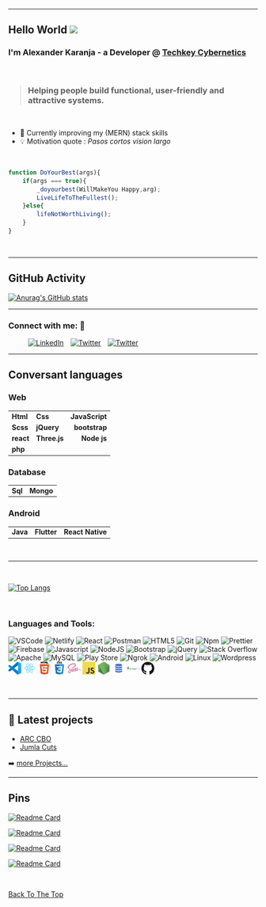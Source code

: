 <hr id="start"/>

## Hello World <img src="https://cdn.jsdelivr.net/gh/Th3Wall/assets-cdn/PersonalGithubReadme/HandGreet.gif" width="35px" />

### I'm **Alexander Karanja** - a Developer @ [Techkey Cybernetics](https://techkey.co.ke/)

<br/>

> ### Helping people build functional, user-friendly and attractive systems.

<br/>

- 🔭 Currently improving my (MERN) stack skills
- 💡 Motivation quote : _Pasos cortos vision largo_

<br/>

```javascript
function DoYourBest(args){
    if(args === true){
        _doyourbest(WillMakeYou Happy,arg);
        LiveLifeToTheFullest();
    }else{
        lifeNotWorthLiving();
    }
}
```

<br>
<hr/>

## GitHub Activity

<!--dark, radical, merko, gruvbox, tokyonight, onedark, cobalt, synthwave, highcontrast, dracula-->

[![Anurag's GitHub stats](https://github-readme-stats.vercel.app/api?username=aknjoroge&count_private=true&show_icons=true&theme=tokyonight)](https://github.com/aknjoroge)

---

### Connect with me: 💬

<p style="padding-left: 40px"  >
  <a target="_BLANk" href="https://www.linkedin.com/in/aknjoroge" target="_blank"><img width="30px" alt="LinkedIn"   src="https://image.flaticon.com/icons/png/512/174/174857.png" /></a> 
 <a target="_BLANk" style="margin: 10px" href="https://www.instagram.com/techkey_cybernetics/" target="_blank"><img width="30px" alt="Twitter" src="https://image.flaticon.com/icons/png/512/2111/2111463.png" /></a>
  <a target="_BLANk"   href="https://twitter.com/aknjoroge" target="_blank"><img  width="30px" alt="Twitter" src="https://image.flaticon.com/icons/png/512/145/145812.png" /></a>

</p>

<hr/>

## Conversant languages

### Web

|           |              |                |
| --------- | ------------ | -------------: |
| **Html**  | **Css**      | **JavaScript** |
| **Scss**  | **jQuery**   |  **bootstrap** |
| **react** | **Three.js** |    **Node js** |
| **php**   |              |                |

### Database

|         |           |
| ------- | --------- |
| **Sql** | **Mongo** |

### Android

|          |             |                  |
| -------- | ----------- | ---------------: |
| **Java** | **Flutter** | **React Native** |

<br/>
<hr/>
<br/>

[![Top Langs](https://github-readme-stats.vercel.app/api/top-langs/?username=aknjoroge&layout=compact)](https://github.com/aknjoroge)

<br />

### Languages and Tools:

<p>
  <img alt="VSCode" src="https://img.shields.io/badge/-Visual_Studio_Code-0078D4?style=flat-square&logo=visual%20studio%20code&logoColor=white" />
  <img alt="Netlify" src="https://img.shields.io/badge/-Netlify-00C7B7?style=flat-square&logo=netlify&logoColor=white" />
  <img alt="React" src="https://img.shields.io/badge/-React-45b8d8?style=flat-square&logo=react&logoColor=white" />
  <img alt="Postman" src="https://img.shields.io/badge/-Postman-FF6C37?style=flat-square&logo=postman&logoColor=white" />
  <img alt="HTML5" src="https://img.shields.io/badge/-HTML5-E34F26?style=flat-square&logo=html5&logoColor=white" />
  <img alt="Git" src="https://img.shields.io/badge/-Git-F05032?style=flat-square&logo=git&logoColor=white" />
  <img alt="Npm" src="https://img.shields.io/badge/-NPM-CB3837?style=flat-square&logo=npm&logoColor=white" />

  <img alt="Prettier" src="https://img.shields.io/badge/-Prettier-F7B93E?style=flat-square&logo=prettier&logoColor=white" />
  <img alt="Firebase" src="https://img.shields.io/badge/-Firebase-ffca28?style=flat-square&logo=firebase&logoColor=white" />
  <img alt="Javascript" src="https://img.shields.io/badge/-JavaScript-F7DF1E?style=flat-square&logo=javascript&logoColor=black" />
  
  <img alt="NodeJS" src="https://img.shields.io/badge/node.js-%2343853D.svg?style=flat-square&logo=node-dot-js&logoColor=white"/>
  <img alt="Bootstrap" src="https://img.shields.io/badge/bootstrap-%23563D7C.svg?style=flat-square&logo=bootstrap&logoColor=white"/>
  <img alt="jQuery" src="https://img.shields.io/badge/jquery-%230769AD.svg?style=flat-square&logo=jquery&logoColor=white"/>
  
  <img alt="Stack Overflow" src="https://img.shields.io/badge/-Stackoverflow-FE7A16?style=flat-square&logo=stack-overflow&logoColor=white"/>
  <img alt="Apache" src="https://img.shields.io/badge/apache-%23D42029.svg?style=flat-square&logo=apache&logoColor=white"/>
 <img alt="MySQL" src="https://img.shields.io/badge/mysql-%2300f.svg?style=flat-square&logo=mysql&logoColor=white"/>
 <img alt="Play Store" src="https://img.shields.io/badge/Google_Play-414141?style=flat-square&logo=google-play&logoColor=white" />
 <img alt="Ngrok" width="45px" src="https://images.squarespace-cdn.com/content/v1/56ce0fe220c6473581b89ca2/1542754668321-EWLHF00NU906DCT85D6S/ngrok+%281%29.png?format=1000w" />
 <img alt="Android" src="https://img.shields.io/badge/Android-3DDC84?style=flat-square&logo=android&logoColor=white" />
 <img alt="Linux" src="https://img.shields.io/badge/Linux-FCC624?style=flat-square&logo=linux&logoColor=black">
 <img alt="Wordpress" width="25px" src="https://encrypted-tbn0.gstatic.com/images?q=tbn:ANd9GcRbnDNVML90YTJAFmMqNLvoBV3SawvFpWrTuUixHJWyjwNRq7Ne4IutjMVVkPU_ENMtfDs&usqp=CAU">

 <img alt="Vs Code" width="26px" src="https://raw.githubusercontent.com/github/explore/80688e429a7d4ef2fca1e82350fe8e3517d3494d/topics/visual-studio-code/visual-studio-code.png"/>

 <img alt="React" width="26px" src="https://raw.githubusercontent.com/github/explore/80688e429a7d4ef2fca1e82350fe8e3517d3494d/topics/react/react.png"/>
 <img alt="html" width="26px" src="https://raw.githubusercontent.com/github/explore/80688e429a7d4ef2fca1e82350fe8e3517d3494d/topics/html/html.png"/>
 <img alt="Css" width="26px" src="https://raw.githubusercontent.com/github/explore/80688e429a7d4ef2fca1e82350fe8e3517d3494d/topics/css/css.png"/>
 <img alt="Scss" width="26px" src="https://raw.githubusercontent.com/github/explore/80688e429a7d4ef2fca1e82350fe8e3517d3494d/topics/sass/sass.png"/>
 <img alt="JavaScript" width="26px" src="https://raw.githubusercontent.com/github/explore/80688e429a7d4ef2fca1e82350fe8e3517d3494d/topics/javascript/javascript.png"/>
 <img alt="Node js" width="26px" src="https://raw.githubusercontent.com/github/explore/80688e429a7d4ef2fca1e82350fe8e3517d3494d/topics/nodejs/nodejs.png"/>
 <img alt="Sql" width="26px" src="https://raw.githubusercontent.com/github/explore/80688e429a7d4ef2fca1e82350fe8e3517d3494d/topics/sql/sql.png"/>
 <img alt="Mongo db" width="26px" src="https://raw.githubusercontent.com/github/explore/80688e429a7d4ef2fca1e82350fe8e3517d3494d/topics/mongodb/mongodb.png"/>
 <img alt="Terminal" width="26px" src="https://raw.githubusercontent.com/github/explore/78df643247d429f6cc873026c0622819ad797942/topics/github/github.png">
 <img alt="" width="26px" src=""/>

</p>
 
 
<br />

---

## 🚧 Latest projects

- [ARC CBO](http://arc.or.ke/)
- [Jumla Cuts](https://jumlacuts.co.ke/)

➡️ [more Projects...](https://techkey.co.ke)

---

## Pins

<!--dark, radical, merko, gruvbox, tokyonight, onedark, cobalt, synthwave, highcontrast, dracula-->

[![Readme Card](https://github-readme-stats.vercel.app/api/pin/?username=aknjoroge&repo=node-server&theme=cobalt)](https://github.com/aknjoroge/node-server)

[![Readme Card](https://github-readme-stats.vercel.app/api/pin/?username=aknjoroge&repo=node-farm-server&theme=gruvbox)](https://github.com/aknjoroge/node-farm-server)

[![Readme Card](https://github-readme-stats.vercel.app/api/pin/?username=aknjoroge&repo=unihome-API&theme=tokyonight)](https://github.com/aknjoroge/unihome-API)

[![Readme Card](https://github-readme-stats.vercel.app/api/pin/?username=aknjoroge&repo=coming-soon-page&theme=synthwave)](https://github.com/aknjoroge/coming-soon-page)

<!---
[![Readme Card](https://github-readme-stats.vercel.app/api/pin/?username=aknjoroge&repo=interactive_new_web&theme=dracula)](https://github.com/aknjoroge)
-->

[website]: https://techkey.co.ke

<br/>

[Back To The Top](#start)
